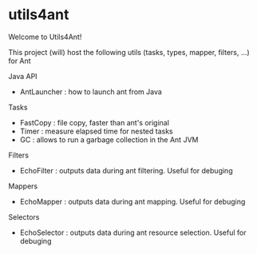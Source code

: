 # utils4ant

Welcome to Utils4Ant!

This project (will) host the following utils (tasks, types, mapper, filters, ...) for Ant

Java API
* AntLauncher : how to launch ant from Java

Tasks
* FastCopy : file copy, faster than ant's original
* Timer : measure elapsed time for nested tasks
* GC : allows to run a garbage collection in the Ant JVM

Filters
* EchoFilter : outputs data during ant filtering. Useful for debuging

Mappers
* EchoMapper : outputs data during ant mapping. Useful for debuging

Selectors
* EchoSelector : outputs data during ant resource selection. Useful for debuging
